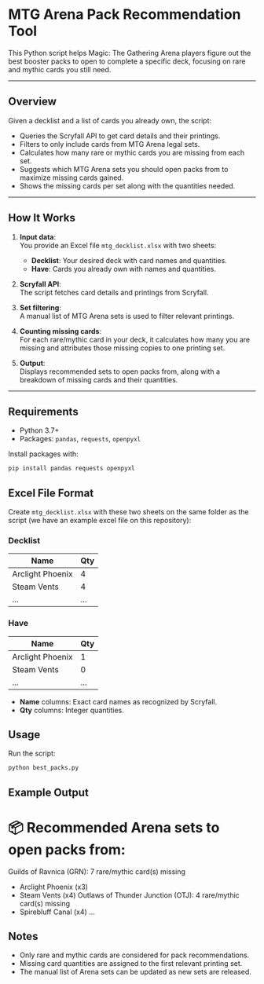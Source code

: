 # MTG Arena Pack Recommendation Tool

This Python script helps Magic: The Gathering Arena players figure out the best booster packs to open to complete a specific deck, focusing on rare and mythic cards you still need.

---

## Overview

Given a decklist and a list of cards you already own, the script:

- Queries the Scryfall API to get card details and their printings.
- Filters to only include cards from MTG Arena legal sets.
- Calculates how many rare or mythic cards you are missing from each set.
- Suggests which MTG Arena sets you should open packs from to maximize missing cards gained.
- Shows the missing cards per set along with the quantities needed.

---

## How It Works

1. **Input data**:  
   You provide an Excel file `mtg_decklist.xlsx` with two sheets:  
   - **Decklist**: Your desired deck with card names and quantities.  
   - **Have**: Cards you already own with names and quantities.

2. **Scryfall API**:  
   The script fetches card details and printings from Scryfall.

3. **Set filtering**:  
   A manual list of MTG Arena sets is used to filter relevant printings.

4. **Counting missing cards**:  
   For each rare/mythic card in your deck, it calculates how many you are missing and attributes those missing copies to one printing set.

5. **Output**:  
   Displays recommended sets to open packs from, along with a breakdown of missing cards and their quantities.

---

## Requirements

- Python 3.7+
- Packages: `pandas`, `requests`, `openpyxl`

Install packages with:

```bash
pip install pandas requests openpyxl
```


## Excel File Format

Create `mtg_decklist.xlsx` with these two sheets on the same folder as the script (we have an example excel file on this repository):

### Decklist

| Name             | Qty |
|------------------|-----|
| Arclight Phoenix | 4   |
| Steam Vents      | 4   |
| ...              | ... |

### Have

| Name             | Qty |
|------------------|-----|
| Arclight Phoenix | 1   |
| Steam Vents      | 0   |
| ...              | ... |

- **Name** columns: Exact card names as recognized by Scryfall.
- **Qty** columns: Integer quantities.

## Usage

Run the script:

```bash
python best_packs.py
```

## Example Output
📦 Recommended Arena sets to open packs from:
=============================================
Guilds of Ravnica (GRN): 7 rare/mythic card(s) missing
   - Arclight Phoenix (x3)
   - Steam Vents (x4)
Outlaws of Thunder Junction (OTJ): 4 rare/mythic card(s) missing
   - Spirebluff Canal (x4)
...

## Notes

- Only rare and mythic cards are considered for pack recommendations.
- Missing card quantities are assigned to the first relevant printing set.
- The manual list of Arena sets can be updated as new sets are released.

